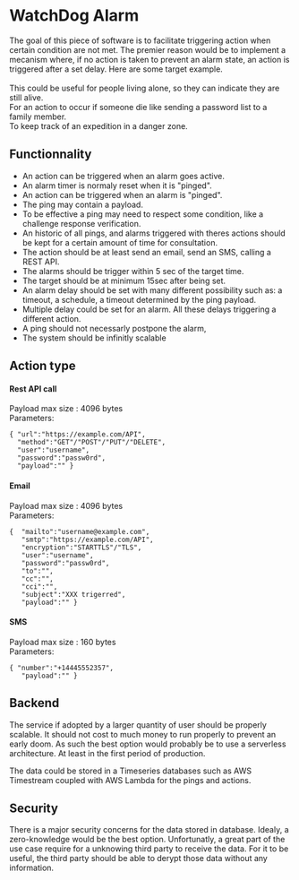 # WatchDog Alarm
The goal of this piece of software is to facilitate triggering action when certain condition are not met. The premier reason would be to implement a mecanism where, if no action is taken to prevent an alarm state, an action is triggered after a set delay. 
Here are some target example.\
\
This could be useful for people living alone, so they can indicate they are still alive.\
For an action to occur if someone die like sending a password list to a family member.\
To keep track of an expedition in a danger zone.

## Functionnality
- An action can be triggered when an alarm goes active.
- An alarm timer is normaly reset when it is "pinged".
- An action can be triggered when an alarm is "pinged".
- The ping may contain a payload.
- To be effective a ping may need to respect some condition, like a challenge response verification.
- An historic of all pings, and alarms triggered with theres actions should be kept for a certain amount of time for consultation.
- The action should be at least send an email, send an SMS, calling a REST API. 
- The alarms should be trigger within 5 sec of the target time.
- The target should be at minimum 15sec after being set.
- An alarm delay should be set with many different possibility such as: a timeout, a schedule, a timeout determined by the ping payload.
- Multiple delay could be set for an alarm. All these delays triggering a different action.
- A ping should not necessarly postpone the alarm,
- The system should be infinitly scalable

## Action type

#### Rest API call
Payload max size : 4096 bytes\
Parameters:
```
{ "url":"https://example.com/API",
  "method":"GET"/"POST"/"PUT"/"DELETE",
  "user":"username",
  "password":"passw0rd",
  "payload":"" }
```


#### Email
Payload max size : 4096 bytes\
Parameters:
```
{  "mailto":"username@example.com",
   "smtp":"https://example.com/API",
   "encryption":"STARTTLS"/"TLS",
   "user":"username",
   "password":"passw0rd",
   "to":"",
   "cc":"",
   "cci":"",
   "subject":"XXX trigerred",
   "payload":"" } 
```


#### SMS
Payload max size : 160 bytes\
Parameters:
```
{ "number":"+14445552357",
   "payload":"" } 
```

## Backend

The service if adopted by a larger quantity of user should be properly scalable. It should not cost to much money to run properly to prevent an early doom.
As such the best option would probably be to use a serverless architecture. At least in the first period of production.


The data could be stored in a Timeseries databases such as AWS Timestream coupled with AWS Lambda for the pings and actions.

## Security
There is a major security concerns for the data stored in database. Idealy, a zero-knowledge would be the best option. Unfortunatly, a great part of the use case require for a unknowing third party to receive the data. For it to be useful, the third party should be able to derypt those data without any information. 
